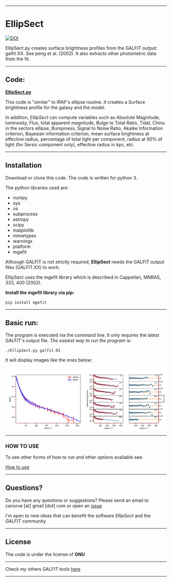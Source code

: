___

# **EllipSect**

[![DOI](https://zenodo.org/badge/282223217.svg)](https://zenodo.org/badge/latestdoi/282223217)

EllipSect.py creates surface brightness profiles
from the GALFIT output: galfit.XX. 
See peng et al. (2002). It also extracts other photometric data from the fit.

___

## **Code**:

**[EllipSect.py](EllipSect.py)**

This code is "similar" to IRAF's ellipse routine. It 
creates a Surface brightness profile for the galaxy and the model.

In addition, *EllipSect* can compute variables such as Absolute Magnitude, 
luminosity, Flux, total apparent magnitude, Bulge to Total Ratio, Tidal, Chinu
in the sectors ellipse, Bumpiness, Signal to Noise Ratio, Akaike Information criterion, 
Bayesian information criterion, mean surface brightness at effective radius, percentage 
of total light per component, radius at 90% of light (for Sersic component only), 
effective radius in kpc, etc.  

___

## **Installation**

Download or clone this code. The code is
written for python 3.

The python libraries used are:

- numpy
- sys
- os
- subprocess
- astropy
- scipy
- matplotlib
- mimetypes
- warnings
- platform
- mgefit

Although GALFIT is not *strictly* required, **EllipSect** needs the GALFIT output files (GALFIT.XX) to work.

EllipSect uses the mgefit library which 
is described in Cappellari, MNRAS, 333, 400 (2002).

**Install the mgefit library via pip:**  

```
pip install mgefit
```

___

## **Basic run:**

The program is executed via the command line. It only requires 
the latest GALFIT's output file. *The easiest way to run the program is:*

```
./EllipSect.py galfit.01
```

It will display images like the ones below:

   ![A85 ](img/A85.def.png)

___

### **HOW TO USE**

To see other forms of how to run and other options available see:

   [How to use](docs/howto.md)

___

## **Questions?**

Do you have any questions or suggestions?
Please send an email to canorve [at] gmail [dot] com 
or open an [issue](https://github.com/canorve/EllipSect/issues)

I'm open to new ideas that can benefit the 
software *EllipSect* and the *GALFIT* community

___

## **License**

The code is under the license of **GNU**

___

Check my others GALFIT tools [here](https://github.com/canorve/GALFITools)

___
